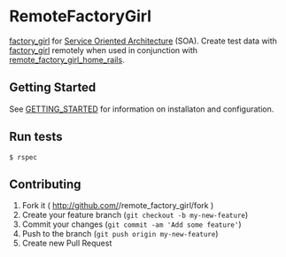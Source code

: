 # RemoteFactoryGirl

[factory_girl](https://github.com/thoughtbot/factory_girl) for [Service Oriented Architecture](http://en.wikipedia.org/wiki/Service-oriented_architecture) (SOA). Create test data with [factory_girl](https://github.com/thoughtbot/factory_girl) remotely when used in conjunction with [remote_factory_girl_home_rails](https://github.com/tdouce/remote_factory_girl_home_rails).

## Getting Started

See [GETTING_STARTED](https://github.com/tdouce/remote_factory_girl/wiki/Getting-Started) for information on installaton and configuration.

## Run tests


    $ rspec


## Contributing

1. Fork it ( http://github.com/<my-github-username>/remote_factory_girl/fork )
2. Create your feature branch (`git checkout -b my-new-feature`)
3. Commit your changes (`git commit -am 'Add some feature'`)
4. Push to the branch (`git push origin my-new-feature`)
5. Create new Pull Request
